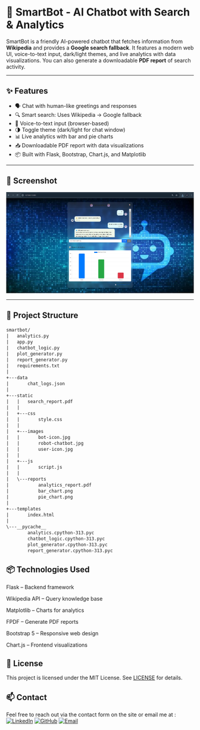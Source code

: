 # 🤖 SmartBot - AI Chatbot with Search & Analytics

SmartBot is a friendly AI-powered chatbot that fetches information from **Wikipedia** and provides a **Google search fallback**. It features a modern web UI, voice-to-text input, dark/light themes, and live analytics with data visualizations. You can also generate a downloadable **PDF report** of search activity.

---

## ✨ Features

- 🗣️ Chat with human-like greetings and responses
- 🔍 Smart search: Uses Wikipedia → Google fallback
- 🎤 Voice-to-text input (browser-based)
- 🌗 Toggle theme (dark/light for chat window)
- 📊 Live analytics with bar and pie charts
- 📥 Downloadable PDF report with data visualizations
- 📦 Built with Flask, Bootstrap, Chart.js, and Matplotlib

---

## 📸 Screenshot

![SmartBot Screenshot](static/images/smartbot_preview.jpg)

---

## 📁 Project Structure
```
smartbot/
|   analytics.py
|   app.py
|   chatbot_logic.py
|   plot_generator.py
|   report_generator.py
|   requirements.txt
|
+---data
|       chat_logs.json
|
+---static
|   |   search_report.pdf
|   |
|   +---css
|   |       style.css
|   |
|   +---images
|   |       bot-icon.jpg
|   |       robot-chatbot.jpg
|   |       user-icon.jpg
|   |
|   +---js
|   |       script.js
|   |
|   \---reports
|           analytics_report.pdf
|           bar_chart.png
|           pie_chart.png
|
+---templates
|       index.html
|
\---__pycache__
        analytics.cpython-313.pyc
        chatbot_logic.cpython-313.pyc
        plot_generator.cpython-313.pyc
        report_generator.cpython-313.pyc
```

## 📦 Technologies Used
Flask – Backend framework

Wikipedia API – Query knowledge base

Matplotlib – Charts for analytics

FPDF – Generate PDF reports

Bootstrap 5 – Responsive web design

Chart.js – Frontend visualizations

## 📄 License
This project is licensed under the MIT License. See [LICENSE](LICENSE) for details.

## 📫 Contact 
Feel free to reach out via the contact form on the site or email me at :  
[![LinkedIn](https://img.shields.io/badge/LinkedIn-blue?style=flat&logo=linkedin&logoColor=white)](https://www.linkedin.com/in/satya-vinayak-e-65636033b)
[![GitHub](https://img.shields.io/badge/GitHub-black?style=flat&logo=github)](https://github.com/Satyavinayak-E)
[![Email](https://img.shields.io/badge/Email-D14836?style=flat&logo=gmail&logoColor=white)](mailto:satyavinayakerragunta@gmail.com)
